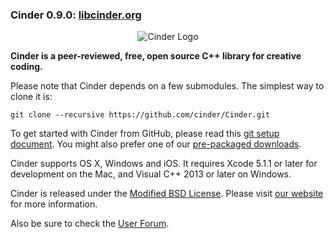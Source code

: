 ### Cinder 0.9.0: [libcinder.org](http://libcinder.org)

<p align="center">
  <img src="http://libcinder.org/images/logo.png" alt="Cinder Logo"/>
</p>

**Cinder is a peer-reviewed, free, open source C++ library for creative coding.**

Please note that Cinder depends on a few submodules. The simplest way to clone it is:<br />
```
git clone --recursive https://github.com/cinder/Cinder.git
```

To get started with Cinder from GitHub, please read this [git setup document](https://libcinder.org/docs/guides/git/index.html). You might also prefer one of our [pre-packaged downloads](https://libcinder.org/download).

Cinder supports OS X, Windows and iOS. It requires Xcode 5.1.1 or later for development on the Mac, and Visual C++ 2013 or later on Windows.

Cinder is released under the [Modified BSD License](docs/COPYING). Please visit [our website](https://libcinder.org) for more information.

Also be sure to check the [User Forum](http://forum.libcinder.org/#AllForums).
